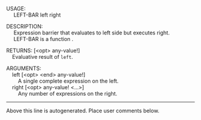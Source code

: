 USAGE:  
&nbsp;&nbsp;&nbsp;&nbsp;&nbsp;LEFT-BAR&nbsp;left&nbsp;right&nbsp;  
  
DESCRIPTION:  
&nbsp;&nbsp;&nbsp;&nbsp;&nbsp;Expression&nbsp;barrier&nbsp;that&nbsp;evaluates&nbsp;to&nbsp;left&nbsp;side&nbsp;but&nbsp;executes&nbsp;right.  
&nbsp;&nbsp;&nbsp;&nbsp;&nbsp;LEFT-BAR&nbsp;is&nbsp;a&nbsp;function&nbsp;.  
  
RETURNS:&nbsp;[&lt;opt&gt;&nbsp;any-value!]  
&nbsp;&nbsp;&nbsp;&nbsp;Evaluative&nbsp;result&nbsp;of&nbsp;`left`.  
  
ARGUMENTS:  
&nbsp;&nbsp;&nbsp;&nbsp;left&nbsp;[&lt;opt&gt;&nbsp;&lt;end&gt;&nbsp;any-value!]  
&nbsp;&nbsp;&nbsp;&nbsp;&nbsp;&nbsp;&nbsp;&nbsp;A&nbsp;single&nbsp;complete&nbsp;expression&nbsp;on&nbsp;the&nbsp;left.  
&nbsp;&nbsp;&nbsp;&nbsp;right&nbsp;[&lt;opt&gt;&nbsp;any-value!&nbsp;&lt;...&gt;]  
&nbsp;&nbsp;&nbsp;&nbsp;&nbsp;&nbsp;&nbsp;&nbsp;Any&nbsp;number&nbsp;of&nbsp;expressions&nbsp;on&nbsp;the&nbsp;right.  
___
Above this line is autogenerated. Place user comments below.